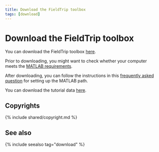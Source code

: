 ```yaml
---
title: Download the FieldTrip toolbox
tags: [download]
---
```


# Download the FieldTrip toolbox

You can download the FieldTrip toolbox [here](/download.php).

Prior to downloading, you might want to check whether your computer meets the [MATLAB requirements](/faq/requirements).

After downloading, you can follow the instructions in this [frequently asked question](/faq/should_i_add_fieldtrip_with_all_subdirectories_to_my_matlab_path) for setting up the MATLAB path.

You can download the tutorial data [here](ftp://ftp.fieldtriptoolbox.org/pub/fieldtrip/tutorial/).

## Copyrights

{% include shared/copyright.md %}

## See also

{% include seealso tag="download" %}
